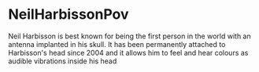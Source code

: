 # NeilHarbissonPov
Neil Harbisson is best known for being the first person in the world with an antenna implanted in his skull. It has been permanently attached to Harbisson's head since 2004 and it allows him to feel and hear colours as audible vibrations inside his head
